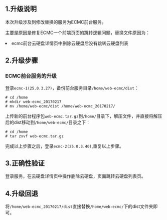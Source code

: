 ## 1.升级说明 ##

<p>本次升级涉及到修改替换的服务为ECMC前台服务。</p>
<p>主要是原因是修复ECMC一个前端页面的跳转逻辑问题，替换文件原因为：<p>
<li>ecmc前台云硬盘详情页中删除云硬盘后没有跳转云硬盘列表</li>

## 2.升级步骤 ##

### ECMC前台服务的升级 ###

登录`ecmc-1(25.0.3.27)`，备份前台服务目录`/home/web-ecmc/dist`：

```
# cd /home
# mkdir web-ecmc_20170217
# mv /home/web-ecmc/dist /home/web-ecmc_20170217/
```

上传新的前台程序包`web-ecmc.tar.gz`到`/home/`目录下，解压文件，并直接将解压后的dist移动到`/home/web-ecmc/`目录之下：

```
# cd /home
# tar zxvf web-ecmc.tar.gz
```

完成以上步骤之后，登录`ecmc-2(25.0.3.40)`,重复以上步骤。

## 3.正确性验证 ##

登录服务，在云硬盘详情页中操作删除云硬盘，页面跳转云硬盘列表页。

## 4.升级回退 ##

将`/home/web-ecmc_20170217/dist`直接替换`/home/web-ecmc/`下的dist文件夹即可。
